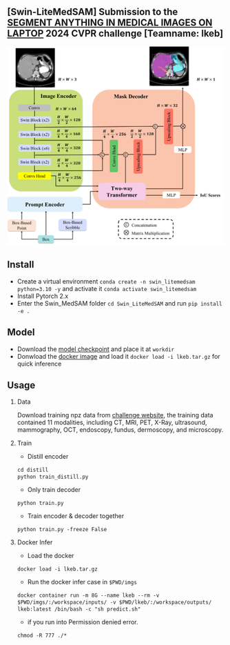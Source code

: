 ## [Swin-LiteMedSAM] Submission to the [SEGMENT ANYTHING IN MEDICAL IMAGES ON LAPTOP](https://www.codabench.org/competitions/1847/) 2024 CVPR challenge [Teamname: lkeb]

<p align="center">
  <img src="asset/Swin-LiteMedSAM.png" width="800"/>
</p>



## Install

- Create a virtual environment `conda create -n swin_litemedsam python=3.10 -y` and activate it `conda activate swin_litemedsam`
- Install Pytorch 2.x
- Enter the Swin_MedSAM folder `cd Swin_LiteMedSAM` and run `pip install -e .`

## Model 
- Download the [model checkpoint](https://drive.google.com/file/d/1x587vVKtPZ2sGcC29gKsHO0Ha7YZTVO4/view?usp=sharing) and place it at `workdir`
- Donwload the [docker image](https://drive.google.com/file/d/1UnDZaRk6vtrzR6BJDBxDA7m4B3HGpxjg/view?usp=sharing) and load it `docker load -i lkeb.tar.gz` for quick inference
## Usage

1. Data

    Download training npz data from [challenge website](https://www.codabench.org/competitions/1847/), the training data contained 11 modalities, including CT, MRI, PET, X-Ray, ultrasound, mammography, OCT, endoscopy, fundus, dermoscopy, and microscopy.

2. Train
    - Distill encoder
    ```shell
    cd distill
    python train_distill.py
    ```
    - Only train decoder
    ```shell
    python train.py
    ```
    - Train encoder & decoder together
    ```shell
    python train.py -freeze False
    ```

    
3. Docker Infer

   
    - Load the docker
    ```
    docker load -i lkeb.tar.gz
    ```
    - Run the docker infer case in `$PWD/imgs` 

    ```
    docker container run -m 8G --name lkeb --rm -v $PWD/imgs/:/workspace/inputs/ -v $PWD/lkeb/:/workspace/outputs/ lkeb:latest /bin/bash -c "sh predict.sh"
    ```
    - if you run into Permission denied error.

    ```
    chmod -R 777 ./*
    ```



